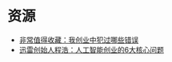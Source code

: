 # 资源
* [非常值得收藏：我创业中犯过哪些错误](https://mp.weixin.qq.com/s?__biz=MzA4NTU2MTg3MQ==&mid=205599495&idx=1&sn=348aa791d4e0cc6f810d7603780e60a9&scene=27#wechat_redirect)
* [迅雷创始人程浩：人工智能创业的6大核心问题](https://mp.weixin.qq.com/s/Jpo2Cf446u39noe7v-koig)